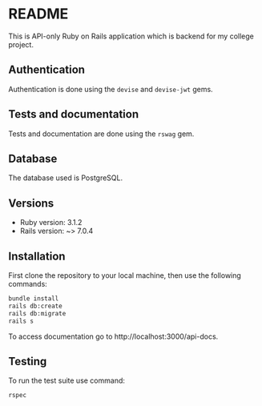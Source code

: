 # README

This is API-only Ruby on Rails application which is backend for my college project.

## Authentication

Authentication is done using the `devise` and `devise-jwt` gems.

## Tests and documentation

Tests and documentation are done using the `rswag` gem.

## Database

The database used is PostgreSQL.

## Versions

- Ruby version: 3.1.2
- Rails version: ~> 7.0.4

## Installation

First clone the repository to your local machine, then use the following commands:

```bash
bundle install
rails db:create
rails db:migrate
rails s
```

To access documentation go to http://localhost:3000/api-docs.

## Testing

To run the test suite use command:  

```bash  
rspec
```
